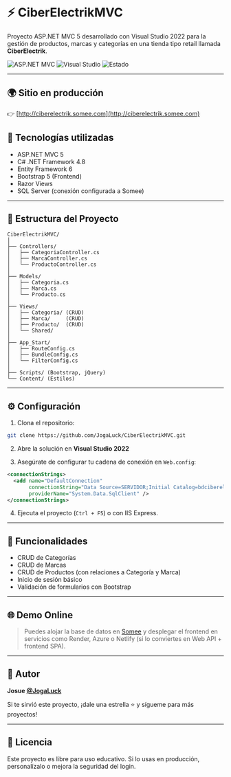 # ⚡ CiberElectrikMVC

Proyecto ASP.NET MVC 5 desarrollado con Visual Studio 2022 para la gestión de productos, marcas y categorías en una tienda tipo retail llamada **CiberElectrik**.

![ASP.NET MVC](https://img.shields.io/badge/ASP.NET%20MVC-5.2-blue?logo=dotnet)
![Visual Studio](https://img.shields.io/badge/IDE-Visual%20Studio%202022-purple?logo=visualstudio)
![Estado](https://img.shields.io/badge/Proyecto-Activo-brightgreen)

---

## 🌍 Sitio en producción

👉 [http://ciberelectrik.somee.com](http://ciberelectrik.somee.com)


## 🧠 Tecnologías utilizadas

- ASP.NET MVC 5
- C# .NET Framework 4.8
- Entity Framework 6
- Bootstrap 5 (Frontend)
- Razor Views
- SQL Server (conexión configurada a Somee)

---

## 📁 Estructura del Proyecto

```
CiberElectrikMVC/
│
├── Controllers/
│   ├── CategoriaController.cs
│   ├── MarcaController.cs
│   └── ProductoController.cs
│
├── Models/
│   ├── Categoria.cs
│   ├── Marca.cs
│   └── Producto.cs
│
├── Views/
│   ├── Categoria/ (CRUD)
│   ├── Marca/     (CRUD)
│   ├── Producto/  (CRUD)
│   └── Shared/
│
├── App_Start/
│   ├── RouteConfig.cs
│   ├── BundleConfig.cs
│   └── FilterConfig.cs
│
├── Scripts/ (Bootstrap, jQuery)
└── Content/ (Estilos)
```

---

## ⚙️ Configuración

1. Clona el repositorio:

```bash
git clone https://github.com/JogaLuck/CiberElectrikMVC.git
```

2. Abre la solución en **Visual Studio 2022**

3. Asegúrate de configurar tu cadena de conexión en `Web.config`:

```xml
<connectionStrings>
  <add name="DefaultConnection"
       connectionString="Data Source=SERVIDOR;Initial Catalog=bdciberelectrikws;User ID=USUARIO;Password=CLAVE;"
       providerName="System.Data.SqlClient" />
</connectionStrings>
```

4. Ejecuta el proyecto (`Ctrl + F5`) o con IIS Express.

---

## 📝 Funcionalidades

- CRUD de Categorías
- CRUD de Marcas
- CRUD de Productos (con relaciones a Categoría y Marca)
- Inicio de sesión básico
- Validación de formularios con Bootstrap

---

## 🌐 Demo Online

> Puedes alojar la base de datos en [Somee]([https://www.somee.com/]) y desplegar el frontend en servicios como Render, Azure o Netlify (si lo conviertes en Web API + frontend SPA).

---

## 🙋 Autor

**Josue [@JogaLuck](https://github.com/JogaLuck)**

Si te sirvió este proyecto, ¡dale una estrella ⭐ y sígueme para más proyectos!

---

## 📄 Licencia

Este proyecto es libre para uso educativo. Si lo usas en producción, personalízalo o mejora la seguridad del login.
